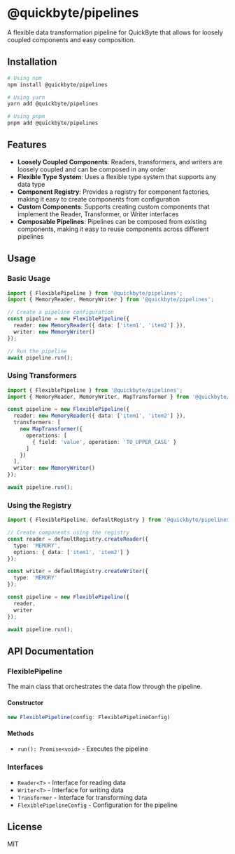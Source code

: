 # @quickbyte/pipelines

A flexible data transformation pipeline for QuickByte that allows for loosely coupled components and easy composition.

## Installation

```bash
# Using npm
npm install @quickbyte/pipelines

# Using yarn
yarn add @quickbyte/pipelines

# Using pnpm
pnpm add @quickbyte/pipelines
```

## Features

- **Loosely Coupled Components**: Readers, transformers, and writers are loosely coupled and can be composed in any order
- **Flexible Type System**: Uses a flexible type system that supports any data type
- **Component Registry**: Provides a registry for component factories, making it easy to create components from configuration
- **Custom Components**: Supports creating custom components that implement the Reader, Transformer, or Writer interfaces
- **Composable Pipelines**: Pipelines can be composed from existing components, making it easy to reuse components across different pipelines

## Usage

### Basic Usage

```typescript
import { FlexiblePipeline } from '@quickbyte/pipelines';
import { MemoryReader, MemoryWriter } from '@quickbyte/pipelines';

// Create a pipeline configuration
const pipeline = new FlexiblePipeline({
  reader: new MemoryReader({ data: ['item1', 'item2'] }),
  writer: new MemoryWriter()
});

// Run the pipeline
await pipeline.run();
```

### Using Transformers

```typescript
import { FlexiblePipeline } from '@quickbyte/pipelines';
import { MemoryReader, MemoryWriter, MapTransformer } from '@quickbyte/pipelines';

const pipeline = new FlexiblePipeline({
  reader: new MemoryReader({ data: ['item1', 'item2'] }),
  transformers: [
    new MapTransformer({
      operations: [
        { field: 'value', operation: 'TO_UPPER_CASE' }
      ]
    })
  ],
  writer: new MemoryWriter()
});

await pipeline.run();
```

### Using the Registry

```typescript
import { FlexiblePipeline, defaultRegistry } from '@quickbyte/pipelines';

// Create components using the registry
const reader = defaultRegistry.createReader({
  type: 'MEMORY',
  options: { data: ['item1', 'item2'] }
});

const writer = defaultRegistry.createWriter({
  type: 'MEMORY'
});

const pipeline = new FlexiblePipeline({
  reader,
  writer
});

await pipeline.run();
```

## API Documentation

### FlexiblePipeline

The main class that orchestrates the data flow through the pipeline.

#### Constructor

```typescript
new FlexiblePipeline(config: FlexiblePipelineConfig)
```

#### Methods

- `run(): Promise<void>` - Executes the pipeline

### Interfaces

- `Reader<T>` - Interface for reading data
- `Writer<T>` - Interface for writing data
- `Transformer` - Interface for transforming data
- `FlexiblePipelineConfig` - Configuration for the pipeline

## License

MIT 